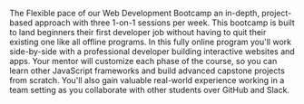 The Flexible pace of our Web Development Bootcamp an in-depth, project-based approach with three 1-on-1
sessions per week. This bootcamp is built to land beginners their first
developer job without having to quit their existing one like all offline
programs. In this fully online program you'll work side-by-side with a
professional developer building interactive websites and apps. Your mentor
will customize each phase of the course, so you can learn other JavaScript
frameworks and build advanced capstone projects from scratch. You'll also gain
valuable real-world experience working in a team setting as you collaborate
with other students over GitHub and Slack.

